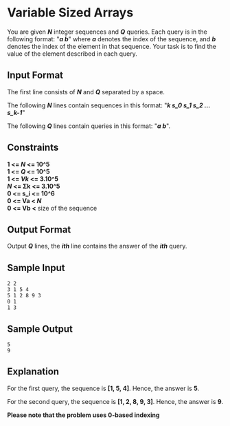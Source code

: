 # Variable Sized Arrays
You are given **_N_** integer sequences and **_Q_** queries. Each query is in the following format: "**_a b_**" where **_a_** denotes the index of the sequence, and **_b_** denotes the index of the element in that sequence. Your task is to find the value of the element described in each query.

## Input Format

The first line consists of **_N_** and **_Q_** separated by a space.

The following **_N_** lines contain sequences in this format: "**_k s_0 s_1 s_2 ... s_k-1_**"

The following **_Q_** lines contain queries in this format: "**_a b_**".

## Constraints
**1 <= _N_ <= 10^5**  
**1 <= _Q_ <= 10^5**  
**1 <= _Vk_ <= 3.10^5**  
**_N_ <= Σk <= 3.10^5**  
**0 <= s_i <= 10^6**  
**0 <= Va < _N_**  
**0 <= Vb <** size of the sequence

## Output Format

Output **_Q_** lines, the **_ith_** line contains the answer of the **_ith_** query.

## Sample Input
```
2 2
3 1 5 4
5 1 2 8 9 3
0 1
1 3
```
## Sample Output
```
5
9
```
## Explanation

For the first query, the sequence is **[1, 5, 4]**. Hence, the answer is **5**.

For the second query, the sequence is **[1, 2, 8, 9, 3]**. Hence, the answer is **9**.

**Please note that the problem uses 0-based indexing**

